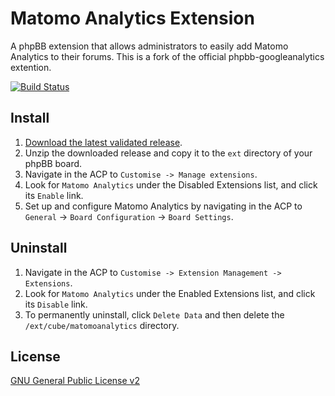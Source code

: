 # Matomo Analytics Extension

A phpBB extension that allows administrators to easily add Matomo Analytics to their forums. This is a fork of the official phpbb-googleanalytics
extention. 

[![Build Status](https://github.com/Cube707/phpbb-matomoanalytics/workflows/Tests/badge.svg)](https://github.com/Cube707/phpbb-matomoanalytics/actions)

## Install

1. [Download the latest validated release]().
2. Unzip the downloaded release and copy it to the `ext` directory of your phpBB board.
3. Navigate in the ACP to `Customise -> Manage extensions`.
4. Look for `Matomo Analytics` under the Disabled Extensions list, and click its `Enable` link.
5. Set up and configure Matomo Analytics by navigating in the ACP to `General` -> `Board Configuration` -> `Board Settings`.

## Uninstall

1. Navigate in the ACP to `Customise -> Extension Management -> Extensions`.
2. Look for `Matomo Analytics` under the Enabled Extensions list, and click its `Disable` link.
3. To permanently uninstall, click `Delete Data` and then delete the `/ext/cube/matomoanalytics` directory.

## License
[GNU General Public License v2](http://opensource.org/licenses/GPL-2.0)
